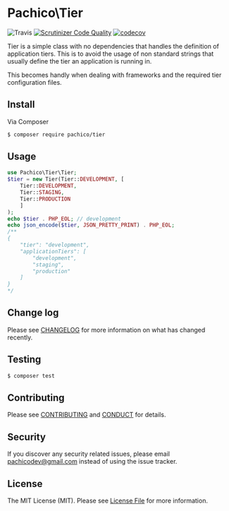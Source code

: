 # Pachico\Tier

![Travis](https://travis-ci.org/pachico/tier.svg?branch=master) [![Scrutinizer Code Quality](https://scrutinizer-ci.com/g/pachico/tier/badges/quality-score.png?b=master)](https://scrutinizer-ci.com/g/pachico/tier/?branch=master) [![codecov](https://codecov.io/gh/pachico/tier/branch/master/graph/badge.svg)](https://codecov.io/gh/pachico/tier)

Tier is a simple class with no dependencies that handles the definition of application tiers.
This is to avoid the usage of non standard strings that usually define the tier an application is running in.

This becomes handly when dealing with frameworks and the required tier configuration files.

## Install

Via Composer

``` bash
$ composer require pachico/tier
```

## Usage

```php
use Pachico\Tier\Tier;
$tier = new Tier(Tier::DEVELOPMENT, [
    Tier::DEVELOPMENT,
    Tier::STAGING,
    Tier::PRODUCTION
    ]
);
echo $tier . PHP_EOL; // development
echo json_encode($tier, JSON_PRETTY_PRINT) . PHP_EOL;
/**
{
    "tier": "development",
    "applicationTiers": [
        "development",
        "staging",
        "production"
    ]
}
*/

```

## Change log

Please see [CHANGELOG](CHANGELOG.md) for more information on what has changed recently.

## Testing

``` bash
$ composer test
```

## Contributing

Please see [CONTRIBUTING](CONTRIBUTING.md) and [CONDUCT](CONDUCT.md) for details.

## Security

If you discover any security related issues, please email pachicodev@gmail.com instead of using the issue tracker.

## License

The MIT License (MIT). Please see [License File](LICENSE.md) for more information.
